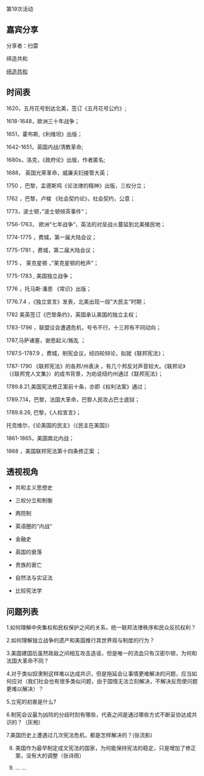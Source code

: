  第19次活动

## 嘉宾分享

分享者：扫雷

缔造共和

[缔造共和](/doc/ConstructRepublic.md)

## 时间表

1620，五月花号到达北美，签订《五月花号公约》;

1618-1648，欧洲三十年战争；

1651，霍布斯,《利维坦》出版；

1642-1651，英国内战/清教革命;

1680s，洛克，《政府论》出版，作者匿名;

1688， 英国光荣革命，威廉夫妇接管大英；

1750 ，巴黎，孟德斯鸠《论法律的精神》出版，三权分立；

1762 ，巴黎，卢梭 《社会契约论》，社会契约，公意；

1773，波士顿，”波士顿倾茶事件“；

1756-1763， 欧洲”七年战争“，英法的对垒战火蔓延到北美殖民地；

1774-1775 ，费城，第一届大陆会议；

1775-1781 ，费城，第二届大陆会议；

1775 ， 莱克星顿 ，”莱克星顿的枪声“；

1775-1783 , 美国独立战争；

1776 ，托马斯·潘恩 《常识》出版；

1776.7.4 ，《独立宣言》发表，北美出现一段”大民主“时期；

1782 美英签订《巴黎条约》，英国承认美国的独立主权；

1783-1796 ，联盟议会遭遇危机，号令不行，十三邦有不同动向；

1787,马萨诸塞，谢思起义/叛乱 ；

1787.5-1787.9 ，费城，制宪会议，经四轮辩论，拟就《联邦宪法》；

1787-1790 《联邦宪法》的各邦/州表决 ，有几个邦反对声音较大。《联邦论》（《联邦党人文集》）的成书背景，为劝说纽约州通过《联邦宪法》；

1789.8.21,美国宪法修正案前十条，亦即《权利法案》通过；

1789.7.14，巴黎，法国大革命，巴黎人民攻占巴士底狱；

1789.8.26, 巴黎，《人权宣言》；

托克维尔，《论美国的民主》（《民主在美国》）

1861-1865，美国南北内战；

1868 ，美国联邦宪法第十四条修正案 ；

## 透视视角

- 共和主义思想史

- 三权分立和制衡

- 两院制

- 英语圈的”内战“

- 金融史

- 英国的衰落

- 贵族的衰亡

- 自然法与实证法

- 比较宪法学

## 问题列表

1.如何理解中央集权和民权保护之间的关系，统一联邦法律秩序和民众反抗权利？

2.如何理解独立战争的遗产和美国推行其世界观与制度的行为？

3.美国建国后虽然政敌之间相互攻击造谣，但是唯一的流血只有汉密尔顿，为何和法国大革命不同？

4.对于类似奴隶制这样难以达成共识，但是拖延会让事情更难解决的问题，应当如何应对（我们社会也有很多类似问题，由于国情无法立刻解决，不解决反而使问题更难以解决）？

5.立宪的初衷是什么?

6.制宪会议最为凶险的分歧时刻有哪些，代表之间是通过哪些方式不断妥协达成共识的？（灰袍）

7.美国历史上遭遇过几次宪法危机，都是怎样解决的？(张流影)

8. 美国作为最早制定成文宪法的国家，为何能保持宪法的稳定，只是增加了修正案，没有大的调整（张诗雨）

9. ... ...
